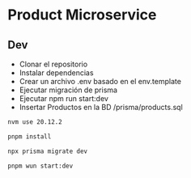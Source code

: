 # Product Microservice

## Dev

- Clonar el repositorio
- Instalar dependencias
- Crear un archivo .env basado en el env.template
- Ejecutar migración de prisma
- Ejecutar npm run start:dev
- Insertar Productos en la BD /prisma/products.sql

```bash
nvm use 20.12.2

pnpm install

npx prisma migrate dev

pnpm wun start:dev
```
